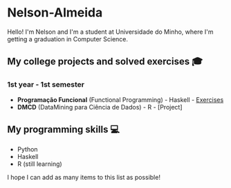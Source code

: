 # Nelson-Almeida 
Hello! I'm Nelson and I'm a student at Universidade do Minho, where I'm getting a graduation in Computer Science. 
## My college projects and solved exercises 🎓 
### 1st year - 1st semester 
- **Programação Funcional** (Functional Programming) - Haskell - [Exercises](https://github.com/NelsonAlmeida-18/UniversidadePF) 
- **DMCD** (DataMining para Ciência de Dados) - R - [Project] 

## My programming skills 💻 
- Python 
- Haskell 
- R (still learning) 

I hope I can add as many items to this list as possible!
<!--
**NelsonAlmeida-18/NelsonAlmeida-18** is a ✨ _special_ ✨ repository because its `README.md` (this file) appears on your GitHub profile.

Here are some ideas to get you started:

- 🔭 I’m currently working on ...
- 🌱 I’m currently learning ...
- 👯 I’m looking to collaborate on ...
- 🤔 I’m looking for help with ...
- 💬 Ask me about ...
- 📫 How to reach me: ...
- 😄 Pronouns: ...
- ⚡ Fun fact: ...
-->
